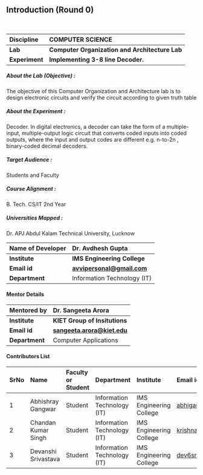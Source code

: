 ## Introduction (Round 0)


<br>

<b>Discipline | <b>COMPUTER SCIENCE
:--|:--|
<b> Lab | <b> Computer Organization and Architecture Lab
<b> Experiment|     <b>Implementing 3-8 line Decoder.

<h5> About the Lab (Objective) : </h5>

The objective of this Computer Organization and Architecture lab is to design electronic circuits and verify the circuit according to given truth table


<h5> About the Experiment : </h5>

Decoder. In digital electronics, a decoder can take the form of a multiple-input, multiple-output logic circuit that converts coded inputs into coded outputs, where the input and output codes are different e.g. n-to-2n , binary-coded decimal decoders. 

<h5> Target Audience : </h5>

Students and Faculty 

<h5> Course Alignment : </h5>

B. Tech. CS/IT 2nd Year

<h5> Universities Mapped : </h5>

Dr. APJ Abdul Kalam Technical University, Lucknow

<b>Name of Developer | <b> Dr. Avdhesh Gupta
:--|:--|
<b> Institute | <b> IMS Engineering College
<b> Email id|     <b> avvipersonal@gmail.com
<b> Department | Information Technology (IT)

#### Mentor Details

<b>Mentored by | <b> Dr. Sangeeta Arora
:--|:--|
<b> Institute | <b> KIET Group of Insitutions
<b> Email id|     <b> sangeeta.arora@kiet.edu
<b> Department | Computer Applications

#### Contributors List

SrNo | Name | Faculty or Student | Department| Institute | Email id
:--|:--|:--|:--|:--|:--|
1 | Abhishray Gangwar | Student | Information Technology (IT) | IMS Engineering College| abhigang040101@gmail.com
2 | Chandan Kumar Singh | Student | Information Technology (IT) | IMS Engineering College| krishnanandan10r@gmail.com
3 | Devanshi Srivastava | Student | Information Technology (IT) | IMS Engineering College| dev6sri@gmail.com


